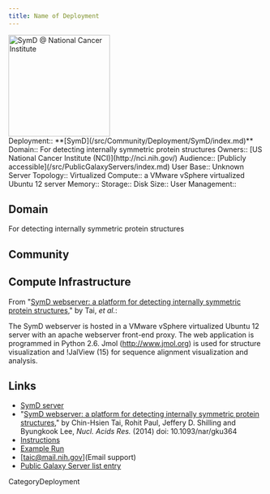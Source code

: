 ```yaml
---
title: Name of Deployment
---
```

<div class='center'>
<a href='http://symd.nci.nih.gov/'><img src='/PublicGalaxyServers/SymD.png' alt='SymD @ National Cancer Institute' height="200" /></a>
</div>





<div class='deploymentbox'>
 Deployment:: **[SymD](/src/Community/Deployment/SymD/index.md)**
 Domain:: For detecting internally symmetric protein structures
 Owners:: [US National Cancer Institute (NCI)](http://nci.nih.gov/)
 Audience:: [Publicly accessible](/src/PublicGalaxyServers/index.md)  
 User Base:: Unknown
 Server Topology:: Virtualized
 Compute:: a VMware vSphere virtualized Ubuntu 12 server
 Memory:: 
 Storage:: 
 Disk Size:: 
 User Management:: 
</div>

## Domain

For detecting internally symmetric protein structures

## Community


## Compute Infrastructure

From "[SymD webserver: a platform for detecting internally symmetric protein structures](http://nar.oxfordjournals.org/content/early/2014/05/05/nar.gku364.full)," by Tai, *et al.*:

 The SymD webserver is hosted in a VMware vSphere virtualized Ubuntu 12 server with an apache webserver front-end proxy. The web application is programmed in Python 2.6. Jmol (http://www.jmol.org) is used for structure visualization and !JalView (15) for sequence alignment visualization and analysis.

## Links

* [SymD server](http://symd.nci.nih.gov/)
* "[SymD webserver: a platform for detecting internally symmetric protein structures](http://nar.oxfordjournals.org/content/early/2014/05/05/nar.gku364.full)," by Chin-Hsien Tai, Rohit Paul, Jeffery D. Shilling and Byungkook Lee, *Nucl. Acids Res.* (2014) doi: 10.1093/nar/gku364
* [Instructions](http://symd.nci.nih.gov/static/Interface_help/Interface_help.html)
* [Example Run](http://symd.nci.nih.gov/static/example_run/GalaxySymD.html)
* [taic@mail.nih.gov](Email support)
* [Public Galaxy Server list entry](/src/PublicGalaxyServers/index.md#symd)

CategoryDeployment

